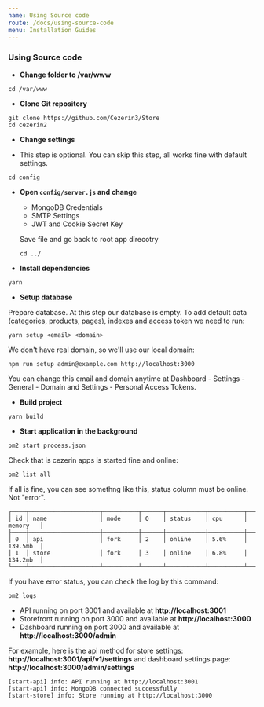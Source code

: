 ```yaml
---
name: Using Source code
route: /docs/using-source-code
menu: Installation Guides
---
```


### Using Source code

- **Change folder to /var/www**

```shell
cd /var/www
```

- **Clone Git repository**

```shell
git clone https://github.com/Cezerin3/Store
cd cezerin2
```

- **Change settings**

- This step is optional. You can skip this step, all works fine with default
  settings.

```shell
cd config
```

- **Open `config/server.js` and change**

  - MongoDB Credentials
  - SMTP Settings
  - JWT and Cookie Secret Key

  Save file and go back to root app direcotry

  ```shell
  cd ../
  ```

- **Install dependencies**

```shell
yarn
```

- **Setup database**

Prepare database. At this step our database is empty. To add default data
(categories, products, pages), indexes and access token we need to run:

```shell
yarn setup <email> <domain>
```

We don't have real domain, so we'll use our local domain:

```shell
npm run setup admin@example.com http://localhost:3000
```

You can change this email and domain anytime at Dashboard - Settings - General -
Domain and Settings - Personal Access Tokens.

- **Build project**

```shell
yarn build
```

- **Start application in the background**

```shell
pm2 start process.json
```

Check that is cezerin apps is started fine and online:

```shell
pm2 list all
```

If all is fine, you can see somethng like this, status column must be online.
Not "error".

```shell
┌────┬────────────────────┬──────────┬──────┬───────────┬──────────┬──────────┐
│ id │ name               │ mode     │ O    │ status    │ cpu      │ memory   │
├────┼────────────────────┼──────────┼──────┼───────────┼──────────┼──────────┤
│ 0  │ api                │ fork     │ 2    │ online    │ 5.6%     │ 139.5mb  │
│ 1  │ store              │ fork     │ 3    │ online    │ 6.8%     │ 134.2mb  │
└────┴────────────────────┴──────────┴──────┴───────────┴──────────┴──────────┘
```

If you have error status, you can check the log by this command:

```shell
pm2 logs
```

- API running on port 3001 and available at **http://localhost:3001**
- Storefront running on port 3000 and available at **http://localhost:3000**
- Dashboard running on port 3000 and available at
  **http://localhost:3000/admin**

For example, here is the api method for store settings:
**http://localhost:3001/api/v1/settings** and dashboard settings page:
**http://localhost:3000/admin/settings**

```shell
[start-api] info: API running at http://localhost:3001
[start-api] info: MongoDB connected successfully
[start-store] info: Store running at http://localhost:3000
```
